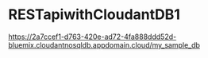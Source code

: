 # RESTapiwithCloudantDB1
https://2a7ccef1-d763-420e-ad72-4fa888ddd52d-bluemix.cloudantnosqldb.appdomain.cloud/my_sample_db
